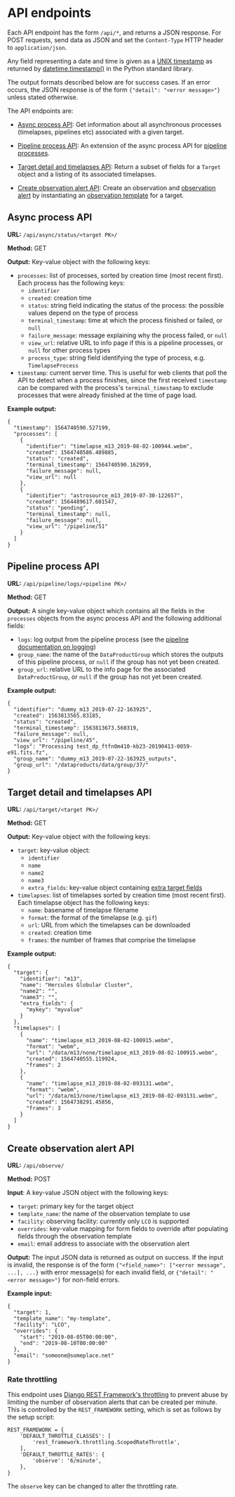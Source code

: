 # API endpoints

Each API endpoint has the form `/api/*`, and returns a JSON response. For POST
requests, send data as JSON and set the `Content-Type` HTTP header to
`application/json`.

Any field representing a date and time is given as a [UNIX
timestamp](https://en.wikipedia.org/wiki/Unix_time) as returned by
[datetime.timestamp()](https://docs.python.org/3.9/library/datetime.html#datetime.datetime.timestamp)
in the Python standard library.

The output formats described below are for success cases. If an error occurs,
the JSON response is of the form `{"detail": "<error message>"}` unless stated
otherwise.

The API endpoints are:

* [Async process API](#async-process-api): Get information about all
  asynchronous processes (timelapses, pipelines etc) associated with a given
  target.

* [Pipeline process API](#pipeline-process-api): An extension of the async
  process API for [pipeline processes](/doc/pipelines.md).

* [Target detail and timelapses API](#target-detail-and-timelapses-api):
  Return a subset of fields for a `Target` object and a listing of its
  associated timelapses.

* [Create observation alert API](#create-observation-alert-api): Create an
  observation and [observation alert](/doc/observation_alerts.md) by
  instantiating an [observation template](/doc/templated_observation_forms.md)
  for a target.

## Async process API

**URL:** `/api/async/status/<target PK>/`

**Method:** GET

**Output:** Key-value object with the following keys:

* `processes`: list of processes, sorted by creation time (most recent first).
  Each process has the following keys:
    * `identifier`
    * `created`: creation time
    * `status`: string field indicating the status of the process: the possible
      values depend on the type of process
    * `terminal_timestamp`: time at which the process finished or failed, or
      `null`
    * `failure_message`: message explaining why the process failed, or `null`
    * `view_url`: relative URL to info page if this is a pipeline processes, or
      `null` for other process types
    * `process_type`: string field identifying the type of process, e.g. `TimelapseProcess`
* `timestamp`: current server time. This is useful for web clients that poll the
  API to detect when a process finishes, since the first received `timestamp`
  can be compared with the process's `terminal_timestamp` to exclude processes
  that were already finished at the time of page load.

**Example output:**
```
{
  "timestamp": 1564740590.527199,
  "processes": [
    {
      "identifier": "timelapse_m13_2019-08-02-100944.webm",
      "created": 1564740586.489885,
      "status": "created",
      "terminal_timestamp": 1564740590.162959,
      "failure_message": null,
      "view_url": null
    },
    {
      "identifier": "astrosource_m13_2019-07-30-122657",
      "created": 1564489617.601547,
      "status": "pending",
      "terminal_timestamp": null,
      "failure_message": null,
      "view_url": "/pipeline/51"
    }
  ]
}
```

## Pipeline process API

**URL:** `/api/pipeline/logs/<pipeline PK>/`

**Method:** GET

**Output:** A single key-value object which contains all the fields in the `processes`
objects from the async process API and the following additional fields:

* `logs`: log output from the pipeline process (see the [pipeline documentation
  on logging](/doc/pipelines.md#log-output))
* `group_name`: the name of the `DataProductGroup` which stores the outputs of
  this pipeline process, or `null` if the group has not yet been created.
* `group_url`: relative URL to the info page for the associated
  `DataProductGroup`, or `null` if the group has not yet been created.

**Example output:**
```
{
  "identifier": "dummy_m13_2019-07-22-163925",
  "created": 1563813565.83185,
  "status": "created",
  "terminal_timestamp": 1563813673.560319,
  "failure_message": null,
  "view_url": "/pipeline/45",
  "logs": "Processing test_dp_ftfn0m410-kb23-20190413-0059-e91.fits.fz",
  "group_name": "dummy_m13_2019-07-22-163925_outputs",
  "group_url": "/dataproducts/data/group/37/"
}
```

## Target detail and timelapses API

**URL:** `/api/target/<target PK>/`

**Method:** GET

**Output:** Key-value object with the following keys:

* `target`: key-value object:
    * `identifier`
    * `name`
    * `name2`
    * `name3`
    * `extra_fields`: key-value object containing [extra target
      fields](https://tomtoolkit.github.io/docs/target_fields)
* `timelapses`: list of timelapses sorted by creation time (most recent first).
  Each timelapse object has the following keys:
    * `name`: basename of timelapse filename
    * `format`: the format of the timelapse (e.g. `gif`)
    * `url`: URL from which the timelapses can be downloaded
    * `created`: creation time
    * `frames`: the number of frames that comprise the timelapse

**Example output:**
```
{
  "target": {
    "identifier": "m13",
    "name": "Hercules Globular Cluster",
    "name2": "",
    "name3": "",
    "extra_fields": {
      "mykey": "myvalue"
    }
  },
  "timelapses": [
    {
      "name": "timelapse_m13_2019-08-02-100915.webm",
      "format": "webm",
      "url": "/data/m13/none/timelapse_m13_2019-08-02-100915.webm",
      "created": 1564740555.119924,
      "frames": 2
    },
    {
      "name": "timelapse_m13_2019-08-02-093131.webm",
      "format": "webm",
      "url": "/data/m13/none/timelapse_m13_2019-08-02-093131.webm",
      "created": 1564738291.45856,
      "frames": 3
    }
  ]
}
```

## Create observation alert API

**URL:** `/api/observe/`

**Method:** POST

**Input**: A key-value JSON object with the following keys:

* `target`: primary key for the target object
* `template_name`: the name of the observation template to use
* `facility`: observing facility: currently only `LCO` is supported
* `overrides`: key-value mapping for form fields to override after populating
  fields through the observation template
* `email`: email address to associate with the observation alert

**Output:** The input JSON data is returned as output on success. If the input
is invalid, the response is of the form `{"<field_name>": ["<error message", ...],
...}` with error message(s) for each invalid field, or `{"detail": "<error
message>"}` for non-field errors.

**Example input:**
```
{
  "target": 1,
  "template_name": "my-template",
  "facility": "LCO",
  "overrides": {
    "start": "2019-08-05T00:00:00",
    "end": "2019-08-10T00:00:00"
  },
  "email": "someone@someplace.net"
}
```

### Rate throttling

This endpoint uses [Django REST Framework's
throttling](https://www.django-rest-framework.org/api-guide/throttling/) to
prevent abuse by limiting the number of observation alerts that can be created
per minute. This is controlled by the `REST_FRAMEWORK` setting, which is set as
follows by the setup script:
```
REST_FRAMEWORK = {
    'DEFAULT_THROTTLE_CLASSES': [
        'rest_framework.throttling.ScopedRateThrottle',
    ],
    'DEFAULT_THROTTLE_RATES': {
        'observe': '6/minute',
    },
}
```
The `observe` key can be changed to alter the throttling rate.

